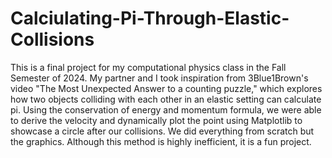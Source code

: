 # Calciulating-Pi-Through-Elastic-Collisions
This is a final project for my computational physics class in the Fall Semester of 2024. My partner and I took inspiration from 3Blue1Brown's video "The Most Unexpected Answer to a counting puzzle," which explores how two objects colliding with each other in an elastic setting can calculate pi. Using the conservation of energy and momentum formula, we were able to derive the velocity and dynamically plot the point using Matplotlib to showcase a circle after our collisions. We did everything from scratch but the graphics. Although this method is highly inefficient, it is a fun project. 
